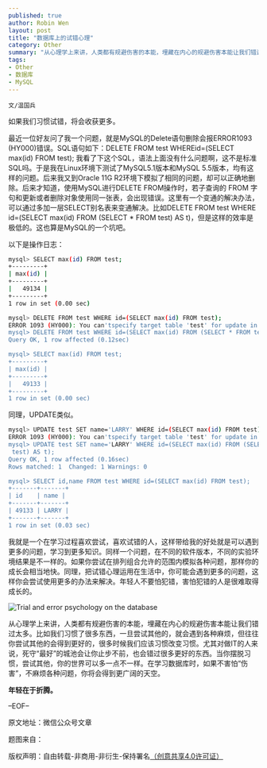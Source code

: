 ```yaml
---
published: true
author: Robin Wen
layout: post
title: "数据库上的试错心理"
category: Other
summary: "从心理学上来讲，人类都有规避伤害的本能，埋藏在内心的规避伤害本能让我们错过太多。比如我们习惯了很多东西，一旦尝试其他的，就会遇到各种麻烦，但往往你尝试其他的会得到更好的，很多时候我们应该习惯改变习惯。尤其对做IT的人来说，死守“最好”的城池会让你止步不前，也会错过很多更好的东西。当你摆脱习惯，尝试其他，你的世界可以多一点不一样。在学习数据库时，如果不害怕“伤害”，不麻烦各种问题，你将会得到更广阔的天空。"
tags: 
- Other
- 数据库
- MySQL
---
```


`文/温国兵`

如果我们习惯试错，将会收获更多。

最近一位好友问了我一个问题，就是MySQL的Delete语句删除会报ERROR1093 (HY000)错误。SQL语句如下：DELETE FROM test WHEREid=(SELECT max(id) FROM test); 我看了下这个SQL，语法上面没有什么问题啊，这不是标准SQL吗。于是我在Linux环境下测试了MySQL5.1版本和MySQL 5.5版本，均有这样的问题。后来我又到Oracle 11G R2环境下模拟了相同的问题，却可以正确地删除。后来才知道，使用MySQL进行DELETE FROM操作时，若子查询的 FROM 字句和更新或者删除对象使用同一张表，会出现错误。这里有一个变通的解决办法，可以通过多加一层SELECT别名表来变通解决。比如DELETE FROM test WHERE id=(SELECT max(id) FROM (SELECT * FROM test) AS t)，但是这样的效率是极低的。这也算是MySQL的一个坑吧。
 
以下是操作日志：

``` bash
mysql> SELECT max(id) FROM test;
+---------+
| max(id) |
+---------+
|   49134 |
+---------+
1 row in set (0.00 sec)

mysql> DELETE FROM test WHERE id=(SELECT max(id) FROM test);
ERROR 1093 (HY000): You can'tspecify target table 'test' for update in FROM clause
mysql> DELETE FROM test WHERE id=(SELECT max(id) FROM (SELECT * FROM test) AS t);
Query OK, 1 row affected (0.12sec)

mysql> SELECT max(id) FROM test;
+---------+
| max(id) |
+---------+
|   49133 |
+---------+
1 row in set (0.00 sec)
```

同理，UPDATE类似。

``` bash
mysql> UPDATE test SET name='LARRY' WHERE id=(SELECT max(id) FROM test);
ERROR 1093 (HY000): You can'tspecify target table 'test' for update in FROM clause
mysql> UPDATE test SET name='LARRY' WHERE id=(SELECT max(id) FROM (SELECT * FROM
 test) AS t);
Query OK, 1 row affected (0.16sec)
Rows matched: 1  Changed: 1 Warnings: 0

mysql> SELECT id,name FROM test WHERE id=(SELECT max(id) FROM test);
+-------+-------+
| id    | name |
+-------+-------+
| 49133 | LARRY |
+-------+-------+
1 row in set (0.03 sec)
```

我就是一个在学习过程喜欢尝试，喜欢试错的人，这样带给我的好处就是可以遇到更多的问题，学习到更多知识。同样一个问题，在不同的软件版本，不同的实验环境结果是不一样的。如果你尝试在排列组合允许的范围内模拟各种问题，那样你的成长会相当地快。同理，把试错心理运用在生活中，你可能会遇到更多的问题，这样你会尝试使用更多的办法来解决。年轻人不要怕犯错，害怕犯错的人是很难取得成长的。

![Trial and error psychology on the database](http://i.imgur.com/qssBzgF.jpg)

从心理学上来讲，人类都有规避伤害的本能，埋藏在内心的规避伤害本能让我们错过太多。比如我们习惯了很多东西，一旦尝试其他的，就会遇到各种麻烦，但往往你尝试其他的会得到更好的，很多时候我们应该习惯改变习惯。尤其对做IT的人来说，死守“最好”的城池会让你止步不前，也会错过很多更好的东西。当你摆脱习惯，尝试其他，你的世界可以多一点不一样。在学习数据库时，如果不害怕“伤害”，不麻烦各种问题，你将会得到更广阔的天空。

**年轻在于折腾。**

–EOF–

原文地址：微信公众号文章

题图来自：<a href="http://fineartamerica.com/featured/trial-and-error-larry-mulvehill.html" target="_blank"><img src="http://i.imgur.com/c9ZcLir.png" title="" height="16px" width="100px" border="0" alt="" /></a>

版权声明：自由转载-非商用-非衍生-保持署名<a href="http://creativecommons.org/licenses/by-nc-nd/4.0/deed.zh" target="_blank">（创意共享4.0许可证）</a>
